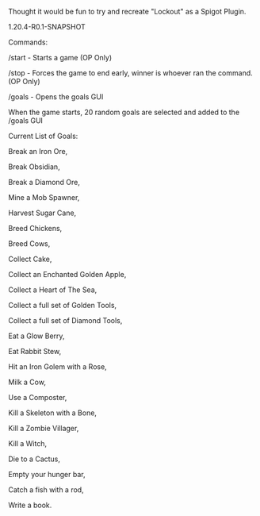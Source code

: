 Thought it would be fun to try and recreate "Lockout" as a Spigot Plugin.

1.20.4-R0.1-SNAPSHOT


Commands:

/start - Starts a game (OP Only)

/stop - Forces the game to end early, winner is whoever ran the command. (OP Only)

/goals - Opens the goals GUI


When the game starts, 20 random goals are selected and added to the /goals GUI

Current List of Goals:

Break an Iron Ore, 

Break Obsidian, 

Break a Diamond Ore,

Mine a Mob Spawner,

Harvest Sugar Cane, 

Breed Chickens, 

Breed Cows,

Collect Cake, 

Collect an Enchanted Golden Apple, 

Collect a Heart of The Sea, 

Collect a full set of Golden Tools, 

Collect a full set of Diamond Tools,

Eat a Glow Berry, 

Eat Rabbit Stew, 

Hit an Iron Golem with a Rose, 

Milk a Cow, 

Use a Composter, 

Kill a Skeleton with a Bone, 

Kill a Zombie Villager, 

Kill a Witch, 

Die to a Cactus, 

Empty your hunger bar, 

Catch a fish with a rod, 

Write a book.
